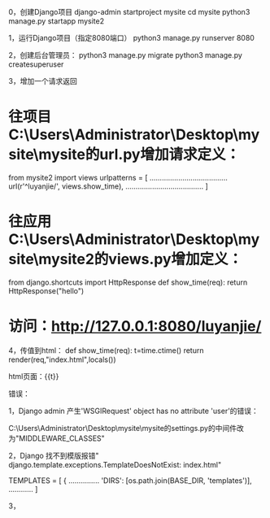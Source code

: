 
0，创建Django项目
django-admin startproject mysite
cd mysite
python3 manage.py startapp mysite2

1，运行Django项目（指定8080端口）
python3 manage.py runserver 8080

2，创建后台管理员：
python3 manage.py migrate
python3 manage.py createsuperuser

3，增加一个请求返回
#  往项目C:\Users\Administrator\Desktop\mysite\mysite的url.py增加请求定义：
   from mysite2 import views
   urlpatterns = [
       ......................................
   	url(r'^luyanjie/', views.show_time),
   	......................................
   ]
#  往应用C:\Users\Administrator\Desktop\mysite\mysite2的views.py增加定义：
   from django.shortcuts import HttpResponse
   def show_time(req):
       return HttpResponse("hello")
#  访问：http://127.0.0.1:8080/luyanjie/

4，传值到html：
def show_time(req):
	t=time.ctime()
	return render(req,"index.html",locals())

html页面：{{t}}

错误：

1，Django admin 产生'WSGIRequest' object has no attribute 'user'的错误：

C:\Users\Administrator\Desktop\mysite\mysite的settings.py的中间件改为"MIDDLEWARE_CLASSES"

2，Django 找不到模版报错" django.template.exceptions.TemplateDoesNotExist: index.html"

TEMPLATES = [
    {
        ...............
        'DIRS': [os.path.join(BASE_DIR, 'templates')],
		............
]

3，